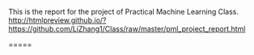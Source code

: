This is the report for the project of Practical Machine Learning Class.
<http://htmlpreview.github.io/?https://github.com/LiZhang1/Class/raw/master/pml_project_report.html>

=====
